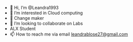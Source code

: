 - 👋 Hi, I’m @Leandra1993
- 👀 I’m interested in Cloud computing
- 🌱 Change maker
- 💞️ I’m looking to collaborate on Labs
- ALX Student 
- 📫 How to reach me via email leandrablose27@gmail.com

<!---
Leandra1993/Leandra1993 is a ✨ special ✨ repository because its `README.md` (this file) appears on your GitHub profile.
You can click the Preview link to take a look at your changes.
--->
